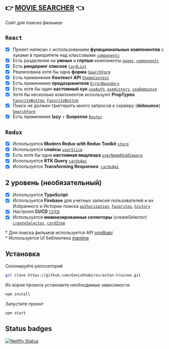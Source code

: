 ## 👉 [**MOVIE SEARCHER**](https://aston-trainee.netlify.app/) 👈
*Сайт для поиска фильмов*
## `React`
- [x] Проект написан с использованием **функциональных компонентов** с хуками в приоритете над классовыми [`components`](./src/components)
- [x] Есть разделение на **умные** и **глупые** компоненты [`pages`](./src/pages), [`components`](./src/components)
- [x] Есть **рендеринг списков** [`CardList`](./src/components/CardList/CardList.tsx#L15)
- [x] Реализована хотя бы одна **форма** [`SearchForm`](./src/components/SearchForm/SearchForm.tsx#L77)
- [x] Есть применение **Контекст API** [`themeContext`](./src/utils/themeContext.tsx)
- [x] Есть применение **предохранителя** [`ErrorBoundary`](./src/index.tsx#L21)
- [x] Есть хотя бы один **кастомный хук** [`useAuth`](./src/hooks/useAuth.ts), [`useHistory`](./src/hooks/useHistory.ts), [`useDebounce`](./src/hooks/useDebounce.ts)
- [x] Хотя бы несколько компонентов используют **PropTypes** [`FavoriteButton`](./src/components/FavoriteButton/FavoriteButton.tsx#L48), [`FavoriteButton`](./src/components/SearchForm/SearchForm.tsx#L96)
- [x] Поиск не должен триггерить много запросов к серверу (**debounce**) [`SearchForm`](./src/components/SearchForm/SearchForm.tsx#L47)
- [x] Есть применение **lazy** + **Suspense** [`Router`](./src/app/routing/Router.tsx)
## `Redux`
- [x] Используется **Modern Redux with Redux Toolkit** [`store`](./src/app/store.ts)
- [x] Используется **слайсы** [`userSlice`](./src/app/reducers/userSlice.ts#L70)
- [x] Есть хотя бы одна **кастомная мидлвара** [`userNameMiddleware`](./src/app/middleware/userNameMiddleware.ts)
- [x] Используется **RTK Query** [`cardsApi`](./src/api/cardsApi.ts#L24)
- [x] Используется **Transforming Responses**: [`cardsApi`](./src/api/cardsApi.ts#L33)
## 2 уровень (необязательный)
- [x] Используется **TypeScript**
- [x] Используется **Firebase** для учетных записей пользователей и их Избранного и Истории поиска [`authorization`](./src/hooks/useAuth.ts#L63), [`favorites`](./src/hooks/useFavoriteCards.ts#L31), [`history`](./src/hooks/useHistory.ts#L36)
- [x] Настроен **CI/CD** [`CI`](./.github/workflows/lint.yml)/[`CD`](https://aston-trainee.netlify.app/)
- [x] Используется **мемоизированные селекторы** (createSelector) [`createSelector`](./src/utils/redux.ts), [`cardItem`](./src/components/CardItem/CardItem.tsx#L47)

\* Для поиска фильмов используется API [omdbapi](https://www.omdbapi.com/)  
\* Используется UI библиотека [mantine](https://mantine.dev/)

## Установка
Склонируйте репозиторий
```sh
git clone https://github.com/daniskhabirov/aston-trainee.git
```
Из корня проекта установите необходимые зависимости
```sh
npm install
```
Запустите проект
```sh
npm start
```

## Status badges
[![Netlify Status](https://api.netlify.com/api/v1/badges/cb60726c-c4f1-4b5d-9478-b720882cd7fd/deploy-status)](https://aston-trainee.netlify.app)
